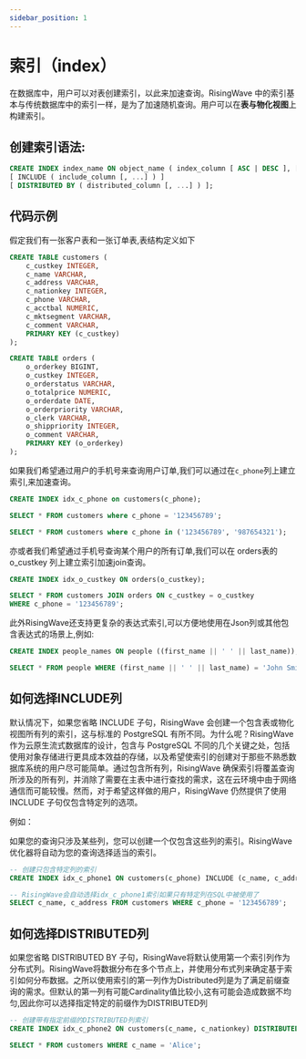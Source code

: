 ```yaml
---
sidebar_position: 1
---
```



# 索引（index）

在数据库中，用户可以对表创建索引，以此来加速查询。RisingWave 中的索引基本与传统数据库中的索引一样，是为了加速随机查询。用户可以在**表与物化视图**上构建索引。



## 创建索引语法:

```sql
CREATE INDEX index_name ON object_name ( index_column [ ASC | DESC ], [, ...] )
[ INCLUDE ( include_column [, ...] ) ]
[ DISTRIBUTED BY ( distributed_column [, ...] ) ];
```

## 代码示例

假定我们有一张客户表和一张订单表,表结构定义如下

```sql
CREATE TABLE customers (
    c_custkey INTEGER,
    c_name VARCHAR,
    c_address VARCHAR,
    c_nationkey INTEGER,
    c_phone VARCHAR,
    c_acctbal NUMERIC,
    c_mktsegment VARCHAR,
    c_comment VARCHAR,
    PRIMARY KEY (c_custkey)
);

CREATE TABLE orders (
    o_orderkey BIGINT,
    o_custkey INTEGER,
    o_orderstatus VARCHAR,
    o_totalprice NUMERIC,
    o_orderdate DATE,
    o_orderpriority VARCHAR,
    o_clerk VARCHAR,
    o_shippriority INTEGER,
    o_comment VARCHAR,
    PRIMARY KEY (o_orderkey)
);
```

如果我们希望通过用户的手机号来查询用户订单,我们可以通过在`c_phone`列上建立索引,来加速查询。

```sql
CREATE INDEX idx_c_phone on customers(c_phone);

SELECT * FROM customers where c_phone = '123456789';

SELECT * FROM customers where c_phone in ('123456789', '987654321');
```


亦或者我们希望通过手机号查询某个用户的所有订单,我们可以在 orders表的 o_custkey 列上建立索引加速join查询。

```sql
CREATE INDEX idx_o_custkey ON orders(o_custkey);

SELECT * FROM customers JOIN orders ON c_custkey = o_custkey 
WHERE c_phone = '123456789';
```

此外RisingWave还支持更复杂的表达式索引,可以方便地使用在Json列或其他包含表达式的场景上,例如:

```sql
CREATE INDEX people_names ON people ((first_name || ' ' || last_name));

SELECT * FROM people WHERE (first_name || ' ' || last_name) = 'John Smith';
```


## 如何选择INCLUDE列

默认情况下，如果您省略 INCLUDE 子句，RisingWave 会创建一个包含表或物化视图所有列的索引，这与标准的 PostgreSQL 有所不同。为什么呢？RisingWave 作为云原生流式数据库的设计，包含与 PostgreSQL 不同的几个关键之处，包括使用对象存储进行更具成本效益的存储，以及希望使索引的创建对于那些不熟悉数据库系统的用户尽可能简单。通过包含所有列，RisingWave 确保索引将覆盖查询所涉及的所有列，并消除了需要在主表中进行查找的需求，这在云环境中由于网络通信而可能较慢。然而，对于希望这样做的用户，RisingWave 仍然提供了使用 INCLUDE 子句仅包含特定列的选项。

例如：

如果您的查询只涉及某些列，您可以创建一个仅包含这些列的索引。RisingWave 优化器将自动为您的查询选择适当的索引。


```sql
-- 创建只包含特定列的索引
CREATE INDEX idx_c_phone1 ON customers(c_phone) INCLUDE (c_name, c_address);

-- RisingWave会自动选择idx_c_phone1索引如果只有特定列在SQL中被使用了
SELECT c_name, c_address FROM customers WHERE c_phone = '123456789';
```

## 如何选择DISTRIBUTED列

如果您省略 DISTRIBUTED BY 子句，RisingWave将默认使用第一个索引列作为分布式列。RisingWave将数据分布在多个节点上，并使用分布式列来确定基于索引如何分布数据。之所以使用索引的第一列作为Distributed列是为了满足前缀查询的需求。但默认的第一列有可能Cardinality值比较小,这有可能会造成数据不均匀,因此你可以选择指定特定的前缀作为DISTRIBUTED列

```sql
-- 创建带有指定前缀的DISTRIBUTED列索引
CREATE INDEX idx_c_phone2 ON customers(c_name, c_nationkey) DISTRIBUTED BY (c_name);

SELECT * FROM customers WHERE c_name = 'Alice';
```
